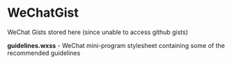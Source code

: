 # WeChatGist
WeChat Gists stored here (since unable to access github gists)


<b>guidelines.wxss</b> - WeChat mini-program stylesheet containing some of the recommended guidelines


